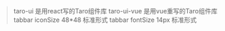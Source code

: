 > taro-ui 是用react写的Taro组件库
> taro-ui-vue 是用vue重写的Taro组件库
> tabbar iconSize 48*48 标准形式
> tabbar fontSize 14px  标准形式

